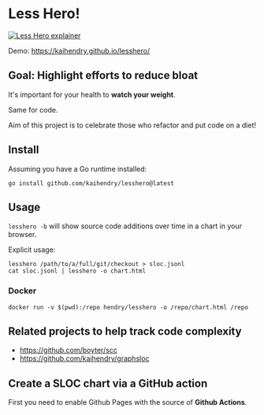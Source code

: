 # Less Hero!

[![Less Hero explainer](http://img.youtube.com/vi/Zlsq9B6KdB0/0.jpg)](http://www.youtube.com/watch?v=Zlsq9B6KdB0 "Highlighting less code")

Demo: https://kaihendry.github.io/lesshero/

## Goal: Highlight efforts to reduce bloat

It's important for your health to **watch your weight**.

Same for code.

Aim of this project is to celebrate those who refactor and put code on
a diet!

## Install

Assuming you have a Go runtime installed:

    go install github.com/kaihendry/lesshero@latest

## Usage

`lesshero -b` will show source code additions over time in a chart in your browser.

Explicit usage:

    lesshero /path/to/a/full/git/checkout > sloc.jsonl
    cat sloc.jsonl | lesshero -o chart.html

### Docker

    docker run -v $(pwd):/repo hendry/lesshero -o /repo/chart.html /repo

## Related projects to help track code complexity

- https://github.com/boyter/scc
- https://github.com/kaihendry/graphsloc

## Create a SLOC chart via a GitHub action

First you need to enable Github Pages with the source of **Github Actions**.